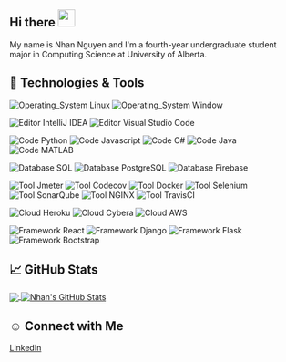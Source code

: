 ## Hi there <img src="https://raw.githubusercontent.com/MartinHeinz/MartinHeinz/master/wave.gif" width="30px">

My name is Nhan Nguyen and I'm a fourth-year undergraduate student major in Computing Science at University of Alberta. 

## 🔧 Technologies & Tools
![Operating_System Linux](https://img.shields.io/badge/OS-Linux-informational?style=flat&logo=linux&logoColor=white&color=f5be04)
![Operating_System Window](https://img.shields.io/badge/OS-Window-blue?style=flat&logo=windows&logoColor=white&color=blue)  

![Editor IntelliJ IDEA](https://img.shields.io/badge/Editor-IntelliJ_IDEA-informational?style=flat&logo=intellij-idea&logoColor=white&color=ff69b4)
![Editor Visual Studio Code](https://img.shields.io/badge/Editor-VS_Code-informational?style=flat&logo=visual-studio-code&logoColor=white&color=1392d2)  

![Code Python](https://img.shields.io/badge/Code-Python-informational?style=flat&logo=python&logoColor=white&color=yellow)
![Code Javascript](https://img.shields.io/badge/Code-JavaScript-informational?style=flat&logo=javascript&logoColor=white&color=edd82a)
![Code C#](https://img.shields.io/badge/Code-C_Sharp-informational?style=flat&logo=C-Sharp&logoColor=white&color=2bbc8a)
![Code Java](https://img.shields.io/badge/Code-Java-informational?style=flat&logo=java&logoColor=white&color=df7310)
![Code MATLAB](https://img.shields.io/badge/Code-MATLAB-informational?style=flat&logo=mathworks&logoColor=white&color=ed8531)  

![Database SQL](https://img.shields.io/badge/Database-SQLite-informational?style=flat&logo=sqlite&logoColor=white&color=1d2a9b)
![Database PostgreSQL](https://img.shields.io/badge/Database-PostgreSQL-informational?style=flat&logo=PostgreSQL&logoColor=white&color=2536c8)
![Database Firebase](https://img.shields.io/badge/Database-Firebase-informational?style=flat&logo=firebase&logoColor=white&color=fd6000)  

![Tool Jmeter](https://img.shields.io/badge/Tools-Jmeter-informational?style=flat&logo=apache-jmeter&logoColor=white&color=fd8033)
![Tool Codecov](https://img.shields.io/badge/Tools-Codecov-informational?style=flat&logo=codecov&logoColor=white&color=F01F7A)
![Tool Docker](https://img.shields.io/badge/Tools-Docker-informational?style=flat&logo=docker&logoColor=white&color=2c94b3)
![Tool Selenium](https://img.shields.io/badge/Tools-Selenium-informational?style=flat&logo=selenium&logoColor=white&color=43B02A)
![Tool SonarQube](https://img.shields.io/badge/Tools-SonarQube-informational?style=flat&logo=SonarQube&logoColor=white&color=4E9BCD)
![Tool NGINX](https://img.shields.io/badge/Tools-nginx-informational?style=flat&logo=nginx&logoColor=white&color=009639)
![Tool TravisCI](https://img.shields.io/badge/Cloud-Travis_CI-informational?style=flat&logo=Travis-CI&logoColor=white&color=3EAAAF)  

![Cloud Heroku](https://img.shields.io/badge/Cloud-Heroku-informational?style=flat&logo=heroku&logoColor=white&color=2bbc8a)
![Cloud Cybera](https://img.shields.io/badge/Cloud-Cybera-informational?style=flat&color=2bbc8a)
![Cloud AWS](https://img.shields.io/badge/Cloud-AWS-informational?style=flat&logo=amazon-aws&logoColor=white&color=FF9900)  

![Framework React](https://img.shields.io/badge/Framework-React_JS-informational?style=flat&logo=react&logoColor=white&color=69d5f3)
![Framework Django](https://img.shields.io/badge/Framework-Django-informational?style=flat&logo=django&logoColor=white&color=49af81)
![Framework Flask](https://img.shields.io/badge/Framework-Flask-informational?style=flat&logo=flask&logoColor=white&color=8c8c8d)
![Framework Bootstrap](https://img.shields.io/badge/Framework-Bootstrap-informational?style=flat&logo=bootstrap&logoColor=white&color=553ec1)

## &#x1f4c8; GitHub Stats

<a href="https://github.com/nhtnhan">
  <img align="center" src="https://github-readme-stats.vercel.app/api/top-langs/?username=nhtnhan&hide=java,html&title_color=ffffff&text_color=c9cacc&icon_color=2bbc8a&bg_color=1d1f21" />
</a>
<a href="https://github.com/nhtnhan">
  <img align="center" src="https://github-readme-stats.vercel.app/api?username=nhtnhan&show_icons=true&line_height=27&count_private=true&theme=radical" alt="Nhan's GitHub Stats" />
</a>

## ☺ Connect with Me
[LinkedIn](https://www.linkedin.com/in/nhthiennhan)   


<!-- Resources -->
<!-- Icons: https://simpleicons.org/ -->
<!-- GitHub Stats: https://github.com/anuraghazra/github-readme-stats -->
<!-- Emojis: https://emojipedia.org/emoji/ -->
<!-- HTML Emojis: https://www.fileformat.info/index.htm -->
<!-- Shields: https://shields.io/ -->
<!-- Awesome GitHub Profile README: https://github.com/abhisheknaiidu/awesome-github-profile-readme -->
